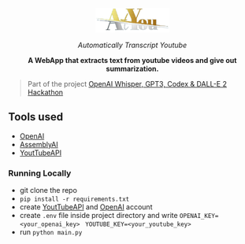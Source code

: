 <p align="center">
<img src="static/log1.png" alt="drawing" width="150" height="50"/> 
</p>
<p align="center">
<em>Automatically Transcript Youtube</em>
</p>
<p align="center">
<strong>A WebApp that extracts text from youtube videos and give out summarization.</strong>
</p>

> Part of the project [OpenAI Whisper, GPT3, Codex & DALL-E 2 Hackathon](https://lablab.ai/event/openai-whisper-gpt3-codex-dalle2-hackathon)



## Tools used

- [OpenAI](https://beta.openai.com/)
- [AssemblyAI](https://www.assemblyai.com/)
- [YoutTubeAPI](https://www.google.com/search?channel=fs&client=ubuntu&q=youtubeapi)

### Running Locally

- git clone the repo
- ``pip install -r requirements.txt``
- create [YoutTubeAPI](https://www.google.com/search?channel=fs&client=ubuntu&q=youtubeapi) and [OpenAI](https://beta.openai.com/) account
- create ``.env`` file inside project directory and write
        ``OPENAI_KEY=<your_openai_key>``
       `` YOUTUBE_KEY=<your_youtube_key>``
- run ``python main.py``